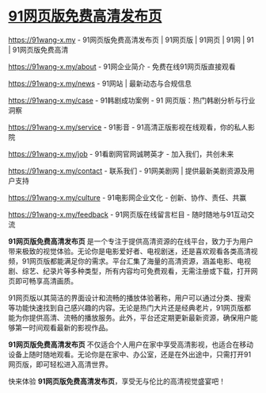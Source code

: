 # [91网页版免费高清发布页](https://91wang-x.my)

https://91wang-x.my - 91网页版免费高清发布页 | 91网页版 | 91网页 | 91网 | 91 | 91网页版免费高清

https://91wang-x.my/about - 91网企业简介 - 免费在线91网页版直接观看

https://91wang-x.my/news - 91网站 | 最新动态与合规信息

https://91wang-x.my/case - 91韩剧成功案例 - 91 网页版：热门韩剧分析与行业洞察

https://91wang-x.my/service - 91影音 - 91高清正版影视在线观看，你的私人影院

https://91wang-x.my/job - 91看剧网官网诚聘英才 - 加入我们，共创未来

https://91wang-x.my/contact - 联系我们 - 91网美剧网 | 提供最新美剧资源及用户支持

https://91wang-x.my/culture - 91电影网企业文化 - 创新、协作、责任、共赢

https://91wang-x.my/feedback - 91网页版在线留言栏目 - 随时随地与91互动交流

**91网页版免费高清发布页** 是一个专注于提供高清资源的在线平台，致力于为用户带来极致的视觉体验。无论你是电影爱好者、电视剧迷，还是喜欢观看各类高清视频，91网页版都能满足你的需求。平台汇集了海量的高清资源，涵盖电影、电视剧、综艺、纪录片等多种类型，所有内容均可免费观看，无需注册或下载，打开网页即可畅享高清画质。

91网页版以其简洁的界面设计和流畅的播放体验著称，用户可以通过分类、搜索等功能快速找到自己感兴趣的内容。无论是热门大片还是经典老片，91网页版都能为你提供高清、流畅的播放服务。此外，平台还定期更新最新资源，确保用户能够第一时间观看最新的影视作品。

**91网页版免费高清发布页** 不仅适合个人用户在家中享受高清影视，也适合在移动设备上随时随地观看。无论你是在家中、办公室，还是在外出途中，只需打开91网页版，即可轻松进入高清世界。

快来体验 **91网页版免费高清发布页**，享受无与伦比的高清视觉盛宴吧！
